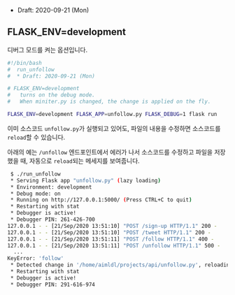 * Draft: 2020-09-21 (Mon)

## FLASK_ENV=development

디버그 모드를 켜는 옵션입니다.

```bash
#!/bin/bash
#  run_unfollow
#  * Draft: 2020-09-21 (Mon)

# FLASK_ENV=development
#   turns on the debug mode.
#   When miniter.py is changed, the change is applied on the fly.

FLASK_ENV=development FLASK_APP=unfollow.py FLASK_DEBUG=1 flask run
```

이미 소스코드 `unfollow.py`가 실행되고 있어도, 파일의 내용을 수정하면 소스코드를 `reload`할 수 있습니다.

아래의 예는 `/unfollow` 엔드포인트에서 에러가 나서 소스코드를 수정하고 파일을 저장했을 때, 자동으로 `reload`되는 메세지를 보여줍니다.

```bash
 $ ./run_unfollow 
 * Serving Flask app "unfollow.py" (lazy loading)
 * Environment: development
 * Debug mode: on
 * Running on http://127.0.0.1:5000/ (Press CTRL+C to quit)
 * Restarting with stat
 * Debugger is active!
 * Debugger PIN: 261-426-700
127.0.0.1 - - [21/Sep/2020 13:51:10] "POST /sign-up HTTP/1.1" 200 -
127.0.0.1 - - [21/Sep/2020 13:51:10] "POST /tweet HTTP/1.1" 200 -
127.0.0.1 - - [21/Sep/2020 13:51:11] "POST /follow HTTP/1.1" 400 -
127.0.0.1 - - [21/Sep/2020 13:51:11] "POST /unfollow HTTP/1.1" 500 -
  ...
KeyError: 'follow'
 * Detected change in '/home/aimldl/projects/api/unfollow.py', reloading
 * Restarting with stat
 * Debugger is active!
 * Debugger PIN: 291-616-974
```

